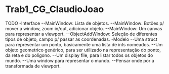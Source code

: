 # Trab1_CG_ClaudioJoao

TODO
-Interface
  --MainWindow: Lista de objetos.
  --MainWindow: Botões p/ mover a window, zoom in/out, adicionar objeto.
  --MainWindow: Um canvas para representar a viewport.
  --ObjectAddWindow: Seleção de diferentes tipos de objeto, campo p/ passar as coordenadas.
-Modelo
  --Uma struct para representar um ponto, basicamente uma lista de ints nomeados.
  --Um objeto geometrico genérico, para ser utilizado na representação do ponto, da reta e do poligono.
  --Um display file, para listar todos os objetos do mundo.
  --Uma window para representar o mundo.
  --Pensar onde por a transformada de viewport.

